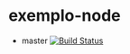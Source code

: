 # exemplo-node
* master [![Build Status](https://travis-ci.org/guilhermedelemos/exemplo-node.svg?branch=master)](https://travis-ci.org/guilhermedelemos/exemplo-node)
